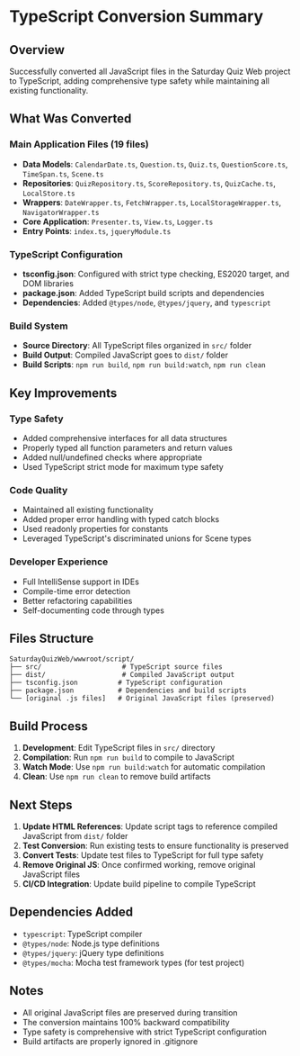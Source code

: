 # TypeScript Conversion Summary

## Overview
Successfully converted all JavaScript files in the Saturday Quiz Web project to TypeScript, adding comprehensive type safety while maintaining all existing functionality.

## What Was Converted

### Main Application Files (19 files)
- **Data Models**: `CalendarDate.ts`, `Question.ts`, `Quiz.ts`, `QuestionScore.ts`, `TimeSpan.ts`, `Scene.ts`
- **Repositories**: `QuizRepository.ts`, `ScoreRepository.ts`, `QuizCache.ts`, `LocalStore.ts`
- **Wrappers**: `DateWrapper.ts`, `FetchWrapper.ts`, `LocalStorageWrapper.ts`, `NavigatorWrapper.ts`
- **Core Application**: `Presenter.ts`, `View.ts`, `Logger.ts`
- **Entry Points**: `index.ts`, `jqueryModule.ts`

### TypeScript Configuration
- **tsconfig.json**: Configured with strict type checking, ES2020 target, and DOM libraries
- **package.json**: Added TypeScript build scripts and dependencies
- **Dependencies**: Added `@types/node`, `@types/jquery`, and `typescript`

### Build System
- **Source Directory**: All TypeScript files organized in `src/` folder
- **Build Output**: Compiled JavaScript goes to `dist/` folder
- **Build Scripts**: `npm run build`, `npm run build:watch`, `npm run clean`

## Key Improvements

### Type Safety
- Added comprehensive interfaces for all data structures
- Properly typed all function parameters and return values
- Added null/undefined checks where appropriate
- Used TypeScript strict mode for maximum type safety

### Code Quality
- Maintained all existing functionality
- Added proper error handling with typed catch blocks
- Used readonly properties for constants
- Leveraged TypeScript's discriminated unions for Scene types

### Developer Experience
- Full IntelliSense support in IDEs
- Compile-time error detection
- Better refactoring capabilities
- Self-documenting code through types

## Files Structure

```
SaturdayQuizWeb/wwwroot/script/
├── src/                    # TypeScript source files
├── dist/                   # Compiled JavaScript output
├── tsconfig.json          # TypeScript configuration
├── package.json           # Dependencies and build scripts
└── [original .js files]   # Original JavaScript files (preserved)
```

## Build Process

1. **Development**: Edit TypeScript files in `src/` directory
2. **Compilation**: Run `npm run build` to compile to JavaScript
3. **Watch Mode**: Use `npm run build:watch` for automatic compilation
4. **Clean**: Use `npm run clean` to remove build artifacts

## Next Steps

1. **Update HTML References**: Update script tags to reference compiled JavaScript from `dist/` folder
2. **Test Conversion**: Run existing tests to ensure functionality is preserved
3. **Convert Tests**: Update test files to TypeScript for full type safety
4. **Remove Original JS**: Once confirmed working, remove original JavaScript files
5. **CI/CD Integration**: Update build pipeline to compile TypeScript

## Dependencies Added

- `typescript`: TypeScript compiler
- `@types/node`: Node.js type definitions
- `@types/jquery`: jQuery type definitions
- `@types/mocha`: Mocha test framework types (for test project)

## Notes

- All original JavaScript files are preserved during transition
- The conversion maintains 100% backward compatibility
- Type safety is comprehensive with strict TypeScript configuration
- Build artifacts are properly ignored in .gitignore
